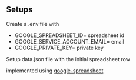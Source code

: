 ## Setups

Create a .env file with
* GOOGLE_SPREADSHEET_ID= spreadsheet id
* GOOGLE_SERVICE_ACCOUNT_EMAIL= email
* GOOGLE_PRIVATE_KEY= private key

Setup data.json file with the initial spreadsheet row

implemented using [google-spreadsheet](https://www.npmjs.com/package/google-spreadsheet)